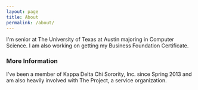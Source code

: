 ```yaml
---
layout: page
title: About
permalink: /about/
---
```


I'm senior at The University of Texas at Austin majoring in Computer Science. I am also working on getting my Business Foundation Certificate.

### More Information

I've been a member of Kappa Delta Chi Sorority, Inc. since Spring 2013 and am also heavily involved with The Project, a service organization.

<!-- Contact me

[email@domain.com](mailto:email@domain.com) -->
